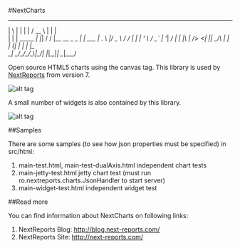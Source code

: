#NextCharts

 _   _           _   _____ _                _       
| \ | |         | | /  __ \ |              | |      
|  \| | _____  _| |_| /  \/ |__   __ _ _ __| |_ ___ 
| . \ |/ _ \ \/ / __| |   | '_ \ / _` | '__| __/ __|
| |\  |  __/>  <| |_| \__/\ | | | (_| | |  | |_\__ \
\_| \_/\___/_/\_\\__|\____/_| |_|\__,_|_|   \__|___/
                                                    
                                                    

Open source HTML5 charts using the canvas tag. This library is used by [NextReports](https://github.com/nextreports/nextreports) from version 7.

![alt tag](http://2.bp.blogspot.com/-ouJicYwR4D0/Uv3pAiWORgI/AAAAAAAAJDo/a6RxWpXU3QM/s1600/NextServerCharts-white.png)

A small number of widgets is also contained by this library.

![alt tag](http://2.bp.blogspot.com/-1lSssWLMPOs/U5hWOr0pwWI/AAAAAAAAJf8/Eof9uAbvvm4/s1600/a2.png)

##Samples

There are some samples (to see how json properties must be specified) in src/html:

1. main-test.html, main-test-dualAxis.html    independent chart tests
2. main-jetty-test.html                       jetty chart test (must run ro.nextreports.charts.JsonHandler to start server)
3. main-widget-test.html                      independent widget test   

##Read more

You can find information about NextCharts on following links:

1. NextReports Blog: http://blog.next-reports.com/
2. NextReports Site: http://next-reports.com/
